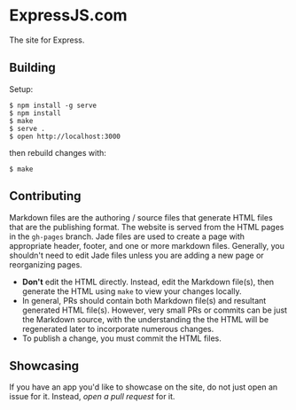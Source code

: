 # ExpressJS.com

  The site for Express.

## Building

Setup:

```
$ npm install -g serve
$ npm install
$ make
$ serve .
$ open http://localhost:3000
```

then rebuild changes with:

```
$ make
```

## Contributing

Markdown files are the authoring / source files that generate HTML files that are the publishing format.  The website is served from the HTML pages in the `gh-pages` branch.  Jade files are used to create a page with appropriate header, footer, and one or more markdown files.  Generally, you shouldn't need to edit Jade files unless you are adding a new page or reorganizing pages.

  - __Don't__ edit the HTML directly.  Instead, edit the Markdown file(s), then generate the HTML using `make` to view your changes locally.
  - In general, PRs should contain both Markdown file(s) and resultant generated HTML file(s).  However, very small PRs or commits can be just the Markdown source, with the understanding the the HTML will be regenerated later to incorporate numerous changes.
  - To publish a change, you must commit the HTML files.  

## Showcasing

If you have an app you'd like to showcase on the site, do not just open an issue for it.
Instead, _open a pull request_ for it.
